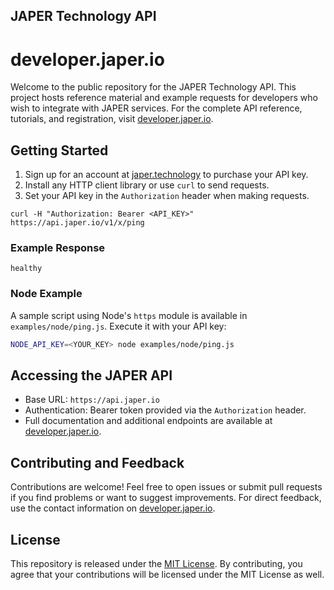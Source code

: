 ## JAPER Technology API
# developer.japer.io

Welcome to the public repository for the JAPER Technology API. This project hosts reference material and example requests for developers who wish to integrate with JAPER services. For the complete API reference, tutorials, and registration, visit [developer.japer.io](https://developer.japer.io).

## Getting Started

1. Sign up for an account at [japer.technology](https://www.japer.technology/shop) to purchase your API key.
2. Install any HTTP client library or use `curl` to send requests.
3. Set your API key in the `Authorization` header when making requests.

```
curl -H "Authorization: Bearer <API_KEY>" https://api.japer.io/v1/x/ping
```

### Example Response

```
healthy
```

### Node Example

A sample script using Node's `https` module is available in `examples/node/ping.js`.
Execute it with your API key:

```bash
NODE_API_KEY=<YOUR_KEY> node examples/node/ping.js
```

## Accessing the JAPER API

- Base URL: `https://api.japer.io`
- Authentication: Bearer token provided via the `Authorization` header.
- Full documentation and additional endpoints are available at [developer.japer.io](https://developer.japer.io).

## Contributing and Feedback

Contributions are welcome! Feel free to open issues or submit pull requests if you find problems or want to suggest improvements. For direct feedback, use the contact information on [developer.japer.io](https://developer.japer.io).

## License

This repository is released under the [MIT License](LICENSE). By contributing, you agree that your contributions will be licensed under the MIT License as well.
